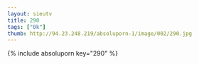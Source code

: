```yaml
--- 
layout: sieutv
title: 290
tags: ["0k"]
thumb: http://94.23.248.219/absoluporn-1/image/002/290.jpg
---
```

{% include absoluporn key="290" %} 
